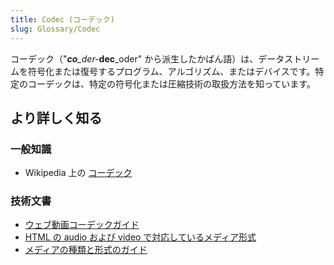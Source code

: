 ```yaml
---
title: Codec (コーデック)
slug: Glossary/Codec
---
```


コーデック（"_**co**\_der-_**dec**\_oder" から派生したかばん語）は、データストリームを符号化または復号するプログラム、アルゴリズム、またはデバイスです。特定のコーデックは、特定の符号化または圧縮技術の取扱方法を知っています。

## より詳しく知る

### 一般知識

- Wikipedia 上の [コーデック](https://ja.wikipedia.org/wiki/コーデック)

### 技術文書

- [ウェブ動画コーデックガイド](/ja/docs/Web/Media/Formats/Video_codecs)
- [HTML の audio および video で対応しているメディア形式](/ja/docs/Web/HTML/Supported_media_formats)
- [メディアの種類と形式のガイド](/ja/docs/Web/Media/Formats)
